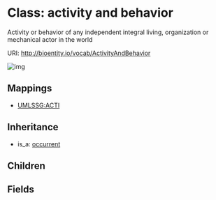# Class: activity and behavior


Activity or behavior of any independent integral living, organization or mechanical actor in the world

URI: http://bioentity.io/vocab/ActivityAndBehavior

![img](http://yuml.me/diagram/nofunky/class/\[Occurrent]^-\[ActivityAndBehavior],%20)
## Mappings

 * [UMLSSG:ACTI](http://purl.obolibrary.org/obo/UMLSSG_ACTI)
## Inheritance

 *  is_a: [occurrent](Occurrent.md)
## Children

## Fields

